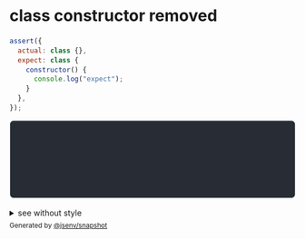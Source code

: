 # class constructor removed

```js
assert({
  actual: class {},
  expect: class {
    constructor() {
      console.log("expect");
    }
  },
});
```

![img](throw.svg)

<details>
  <summary>see without style</summary>

```console
AssertionError: actual and expect are different

actual: class actual {
  [source code];
}
expect: class expect {
  [source code];
}
```

</details>


<sub>
  Generated by <a href="https://github.com/jsenv/core/tree/main/packages/independent/snapshot">@jsenv/snapshot</a>
</sub>